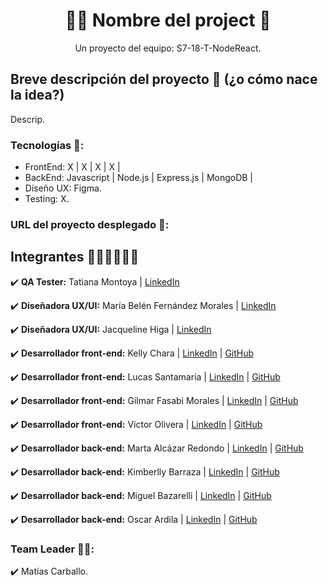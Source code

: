 <h1 align = "center">👨‍🍳 Nombre del project 🥘</h1>

<p align = "center">Un proyecto del equipo: S7-18-T-NodeReact.</p>

## Breve descripción del proyecto 📜 (¿o cómo nace la idea?)

Descrip.

### Tecnologías 🚀:
* FrontEnd: X | X | X | X |
* BackEnd: Javascript | Node.js | Express.js | MongoDB |
* Diseño UX: Figma.
* Testing: X.

### URL del proyecto desplegado 🔗:

## Integrantes 👩🏻‍💻👨🏽‍💻
✔️ **QA Tester:** Tatiana Montoya | [LinkedIn](.)

✔️ **Diseñadora UX/UI:** María Belén Fernández Morales | [LinkedIn](.)

✔️ **Diseñadora UX/UI:** Jacqueline Higa | [LinkedIn](.)

✔️ **Desarrollador front-end:** Kelly Chara | [LinkedIn](http://linkedin.com/in/kelly-chara) | [GitHub](.)

✔️ **Desarrollador front-end:** Lucas Santamaría | [LinkedIn](.) | [GitHub](.)

✔️ **Desarrollador front-end:** Gilmar Fasabi Morales | [LinkedIn](.) | [GitHub](.)

✔️ **Desarrollador front-end:** Víctor Olivera | [LinkedIn](.) | [GitHub](.)

✔️ **Desarrollador back-end:** Marta Alcázar Redondo | [LinkedIn](.) | [GitHub](.)

✔️ **Desarrollador back-end:** Kimberlly Barraza | [LinkedIn](https://pe.linkedin.com/in/kimberllynbarrazat/es) | [GitHub](https://github.com/KNBT)

✔️ **Desarrollador back-end:** Miguel Bazarelli | [LinkedIn](http://linkedin.com/in/miguel-ernesto-bazzarelli-8b5029247) | [GitHub](https://github.com/Migbazz)

✔️ **Desarrollador back-end:** Oscar Ardila | [LinkedIn](.) | [GitHub](.)

### Team Leader 👨‍🚀:
✔️ Matías Carballo.
